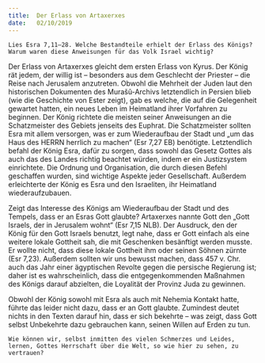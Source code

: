 ```yaml
---
title:  Der Erlass von Artaxerxes
date:   02/10/2019
---
```


`Lies Esra 7,11–28. Welche Bestandteile erhielt der Erlass des Königs? Warum waren diese Anweisungen für das Volk Israel wichtig?`

Der Erlass von Artaxerxes gleicht dem ersten Erlass von Kyrus. Der König rät jedem, der willig ist – besonders aus dem Geschlecht der Priester – die Reise nach Jerusalem anzutreten. Obwohl die Mehrheit der Juden laut den historischen Dokumenten des Murašû-Archivs letztendlich in Persien blieb (wie die Geschichte von Ester zeigt), gab es welche, die auf die Gelegenheit gewartet hatten, ein neues Leben im Heimatland ihrer Vorfahren zu beginnen. Der König richtete die meisten seiner Anweisungen an die Schatzmeister des Gebiets jenseits des Euphrat. Die Schatzmeister sollten Esra mit allem versorgen, was er zum Wiederaufbau der Stadt und „um das Haus des HERRN herrlich zu machen“ (Esr 7,27 EB) benötigte. Letztendlich befahl der König Esra, dafür zu sorgen, dass sowohl das Gesetz Gottes als auch das des Landes richtig beachtet würden, indem er ein Justizsystem einrichtete. Die Ordnung und Organisation, die durch diesen Befehl geschaffen wurden, sind wichtige Aspekte jeder Gesellschaft. Außerdem erleichterte der König es Esra und den Israeliten, ihr Heimatland wiederaufzubauen.

Zeigt das Interesse des Königs am Wiederaufbau der Stadt und des Tempels, dass er an Esras Gott glaubte? Artaxerxes nannte Gott den „Gott Israels, der in Jerusalem wohnt“ (Esr 7,15 NLB). Der Ausdruck, den der König für den Gott Israels benutzt, legt nahe, dass er Gott einfach als eine weitere lokale Gottheit sah, die mit Geschenken besänftigt werden musste. Er wollte nicht, dass diese lokale Gottheit ihm oder seinen Söhnen zürnte (Esr 7,23). Außerdem sollten wir uns bewusst machen, dass 457 v. Chr. auch das Jahr einer ägyptischen Revolte gegen die persische Regierung ist; daher ist es wahrscheinlich, dass die entgegenkommenden Maßnahmen des Königs darauf abzielten, die Loyalität der Provinz Juda zu gewinnen.

Obwohl der König sowohl mit Esra als auch mit Nehemia Kontakt hatte, führte das leider nicht dazu, dass er an Gott glaubte. Zumindest deutet nichts in den Texten darauf hin, dass er sich bekehrte – was zeigt, dass Gott selbst Unbekehrte dazu gebrauchen kann, seinen Willen auf Erden zu tun.

`Wie können wir, selbst inmitten des vielen Schmerzes und Leides, lernen, Gottes Herrschaft über die Welt, so wie hier zu sehen, zu vertrauen?`
